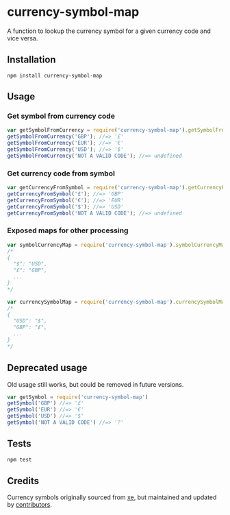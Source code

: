 # currency-symbol-map

A function to lookup the currency symbol for a given currency code and vice versa.

## Installation

    npm install currency-symbol-map

## Usage

### Get symbol from currency code
```js
var getSymbolFromCurrency = require('currency-symbol-map').getSymbolFromCurrency;
getSymbolFromCurrency('GBP'); //=> '£'
getSymbolFromCurrency('EUR'); //=> '€'
getSymbolFromCurrency('USD'); //=> '$'
getSymbolFromCurrency('NOT A VALID CODE'); //=> undefined
```

### Get currency code from symbol
```js
var getCurrencyFromSymbol = require('currency-symbol-map').getCurrencyFromSymbol;
getCurrencyFromSymbol('£'); //=> 'GBP'
getCurrencyFromSymbol('€'); //=> 'EUR'
getCurrencyFromSymbol('$'); //=> 'USD'
getCurrencyFromSymbol('NOT A VALID CODE'); //=> undefined
```

### Exposed maps for other processing
```js
var symbolCurrencyMap = require('currency-symbol-map').symbolCurrencyMap;
/*
{
  "$": "USD",
  "£": "GBP",
  ...
}
*/

var currencySymbolMap = require('currency-symbol-map').currencySymbolMap;
/*
{
  "USD": "$",
  "GBP": "£",
  ...
}
*/
```

## Deprecated usage
Old usage still works, but could be removed in future versions.

```js
var getSymbol = require('currency-symbol-map')
getSymbol('GBP') //=> '£'
getSymbol('EUR') //=> '€'
getSymbol('USD') //=> '$'
getSymbol('NOT A VALID CODE') //=> '?'
```

## Tests
```bash
npm test
```

## Credits

Currency symbols originally sourced from [xe](http://www.xe.com/symbols.php), but maintained
and updated by [contributors](https://github.com/bengourley/currency-symbol-map/pulls?q=is%3Apr+is%3Aclosed).

